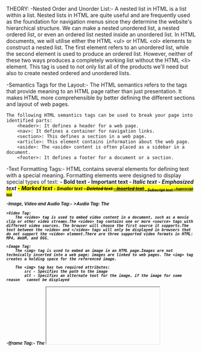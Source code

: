 THEORY:
-Nested Order and Unorder List:-
    A nested list in HTML is a list within a list. Nested lists in HTML are quite useful and are frequently used as the foundation for navigation menus since they determine the website's hierarchical structure. We can make a nested unordered list, a nested ordered list, or even an ordered list nested inside an unordered list.
    In HTML documents, we will utilise either the HTML \<ul> or HTML \<ol> elements to construct a nested list. The first element refers to an unordered list, while the second element is used to produce an ordered list.
    However, neither of these two ways produces a completely working list without the HTML \<li> element. This tag is used to not only list all of the products we'll need but also to create nested ordered and unordered lists.

-Semantics Tags for the Layout:-
    The HTML semantics refers to the tags that provide meaning to an HTML page rather than just presentation. It makes HTML more comprehensible by better defining the different sections and layout of web pages.
        
    The following HTML semantics tags can be used to break your page into identified parts:
        <header>: It defines a header for a web page.
        <nav>: It defines a container for navigation links.
        <section>: This defines a section in a web page.
        <article>: This element contains information about the web page.
        <aside>: The <aside> content is often placed as a sidebar in a document.
        <footer>: It defines a footer for a document or a section.

-Text Formatting Tags:-
    HTML contains several elements for defining text with a special meaning.
    Formatting elements were designed to display special types of text:
        <b> - Bold text
        <strong> - Important text
        <i> - Italic text
        <em> - Emphasized text
        <mark> - Marked text
        <small> - Smaller text
        <del> - Deleted text
        <ins> - Inserted text
        <sub> - Subscript text
        <sup> - Superscript text

-Image, Video and Audio Tag:-
    >Audio Tag:
        The <audio> tag is used to embed sound content in a document, such as music or other audio streams.The <audio> tag contains one or more <source> tags with different audio sources. The browser will choose the first source it supports.The text between the <audio> and </audio> tags will only be displayed in browsers that do not support the <audio> element.There are three supported audio formats in HTML: MP3, WAV, and OGG.

    >Video Tag:
        The <video> tag is used to embed video content in a document, such as a movie clip or other video streams.The <video> tag contains one or more <source> tags with different video sources. The browser will choose the first source it supports.The text between the <video> and </video> tags will only be displayed in browsers that do not support the <video> element.There are three supported video formats in HTML: MP4, WebM, and OGG.

    >Image Tag:
        The <img> tag is used to embed an image in an HTML page.Images are not technically inserted into a web page; images are linked to web pages. The <img> tag creates a holding space for the referenced image.

        The <img> tag has two required attributes:
            src - Specifies the path to the image
            alt - Specifies an alternate text for the image, if the image for some reason   cannot be displayed

-Iframe Tag:-
    The <iframe> tag specifies an inline frame.An inline frame is used to embed another document within the current HTML document.

    
CONCLUSION:
We learnt to create a webpage using HTML elements like list tag, sementics tags, image, audio and video tag, text formatting tags and iframe tags.        
Footer
